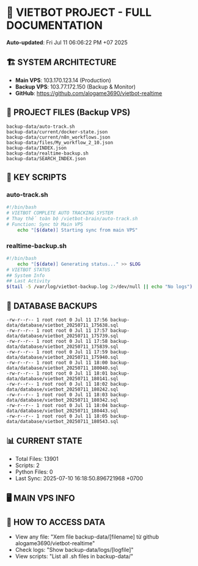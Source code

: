 # 🤖 VIETBOT PROJECT - FULL DOCUMENTATION
**Auto-updated**: Fri Jul 11 06:06:22 PM +07 2025

## 🏗️ SYSTEM ARCHITECTURE
- **Main VPS**: 103.170.123.14 (Production)
- **Backup VPS**: 103.77.172.150 (Backup & Monitor)
- **GitHub**: https://github.com/alogame3690/vietbot-realtime

## 📁 PROJECT FILES (Backup VPS)
```
backup-data/auto-track.sh
backup-data/current/docker-state.json
backup-data/current/n8n_workflows.json
backup-data/files/My_workflow_2_10.json
backup-data/INDEX.json
backup-data/realtime-backup.sh
backup-data/SEARCH_INDEX.json
```

## 🔧 KEY SCRIPTS
### auto-track.sh
```bash
#!/bin/bash
# VIETBOT COMPLETE AUTO TRACKING SYSTEM
# Thay thế toàn bộ /vietbot-brain/auto-track.sh
# Function: Sync từ Main VPS
    echo "[$(date)] Starting sync from main VPS"
```
### realtime-backup.sh
```bash
#!/bin/bash
    echo "[$(date)] Generating status..." >> $LOG
# VIETBOT STATUS
## System Info
## Last Activity
$(tail -5 /var/log/vietbot-backup.log 2>/dev/null || echo "No logs")
```

## 💾 DATABASE BACKUPS
```
-rw-r--r-- 1 root root 0 Jul 11 17:56 backup-data/database/vietbot_20250711_175638.sql
-rw-r--r-- 1 root root 0 Jul 11 17:57 backup-data/database/vietbot_20250711_175739.sql
-rw-r--r-- 1 root root 0 Jul 11 17:58 backup-data/database/vietbot_20250711_175839.sql
-rw-r--r-- 1 root root 0 Jul 11 17:59 backup-data/database/vietbot_20250711_175940.sql
-rw-r--r-- 1 root root 0 Jul 11 18:00 backup-data/database/vietbot_20250711_180040.sql
-rw-r--r-- 1 root root 0 Jul 11 18:01 backup-data/database/vietbot_20250711_180141.sql
-rw-r--r-- 1 root root 0 Jul 11 18:02 backup-data/database/vietbot_20250711_180242.sql
-rw-r--r-- 1 root root 0 Jul 11 18:03 backup-data/database/vietbot_20250711_180342.sql
-rw-r--r-- 1 root root 0 Jul 11 18:04 backup-data/database/vietbot_20250711_180443.sql
-rw-r--r-- 1 root root 0 Jul 11 18:05 backup-data/database/vietbot_20250711_180543.sql
```

## 📊 CURRENT STATE
- Total Files: 13901
- Scripts: 2
- Python Files: 0
- Last Sync: 2025-07-10 16:18:50.896721968 +0700

## 🖥️ MAIN VPS INFO


## 🚨 HOW TO ACCESS DATA
- View any file: "Xem file backup-data/[filename] từ github alogame3690/vietbot-realtime"
- Check logs: "Show backup-data/logs/[logfile]"
- View scripts: "List all .sh files in backup-data/"
